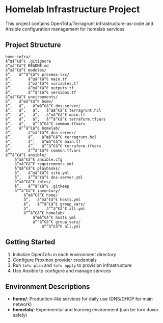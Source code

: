 ﻿# Homelab Infrastructure Project

This project contains OpenTofu/Terragrunt infrastructure-as-code and Ansible configuration management for homelab services.

## Project Structure

```
home-infra/
â”œâ”€â”€ .gitignore
â”œâ”€â”€ README.md
â”œâ”€â”€ modules/
â”‚   â””â”€â”€ proxmox-lxc/
â”‚       â”œâ”€â”€ main.tf
â”‚       â”œâ”€â”€ variables.tf
â”‚       â”œâ”€â”€ outputs.tf
â”‚       â””â”€â”€ versions.tf
â”œâ”€â”€ environments/
â”‚   â”œâ”€â”€ home/
â”‚   â”‚   â”œâ”€â”€ dns-server/
â”‚   â”‚   â”‚   â”œâ”€â”€ terragrunt.hcl
â”‚   â”‚   â”‚   â”œâ”€â”€ main.tf
â”‚   â”‚   â”‚   â””â”€â”€ terraform.tfvars
â”‚   â”‚   â””â”€â”€ common.tfvars
â”‚   â””â”€â”€ homelab/
â”‚       â”œâ”€â”€ dns-server/
â”‚       â”‚   â”œâ”€â”€ terragrunt.hcl
â”‚       â”‚   â”œâ”€â”€ main.tf
â”‚       â”‚   â””â”€â”€ terraform.tfvars
â”‚       â””â”€â”€ common.tfvars
â””â”€â”€ ansible/
    â”œâ”€â”€ ansible.cfg
    â”œâ”€â”€ requirements.yml
    â”œâ”€â”€ playbooks/
    â”‚   â”œâ”€â”€ site.yml
    â”‚   â””â”€â”€ dns-server.yml
    â”œâ”€â”€ roles/
    â”‚   â””â”€â”€ .gitkeep
    â””â”€â”€ inventory/
        â”œâ”€â”€ home/
        â”‚   â”œâ”€â”€ hosts.yml
        â”‚   â””â”€â”€ group_vars/
        â”‚       â””â”€â”€ all.yml
        â””â”€â”€ homelab/
            â”œâ”€â”€ hosts.yml
            â””â”€â”€ group_vars/
                â””â”€â”€ all.yml
```

## Getting Started

1. Initialize OpenTofu in each environment directory
2. Configure Proxmox provider credentials
3. Run `tofu plan` and `tofu apply` to provision infrastructure
4. Use Ansible to configure and manage services

## Environment Descriptions

- **home/**: Production-like services for daily use (DNS/DHCP for main network)
- **homelab/**: Experimental and learning environment (can be torn down safely)

